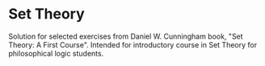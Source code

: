 <h1>Set Theory</h1>
Solution for selected exercises from Daniel W. Cunningham book, "Set Theory: A First Course". 
Intended for introductory course in Set Theory for philosophical logic students.
